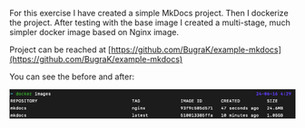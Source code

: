 For this exercise I have created a simple MkDocs project. Then I dockerize the project. After testing with the base image I created a multi-stage, much simpler docker image based on Nginx image.

Project can be reached at [https://github.com/BugraK/example-mkdocs](https://github.com/BugraK/example-mkdocs)

You can see the before and after:

![3.10](3.10.png)
